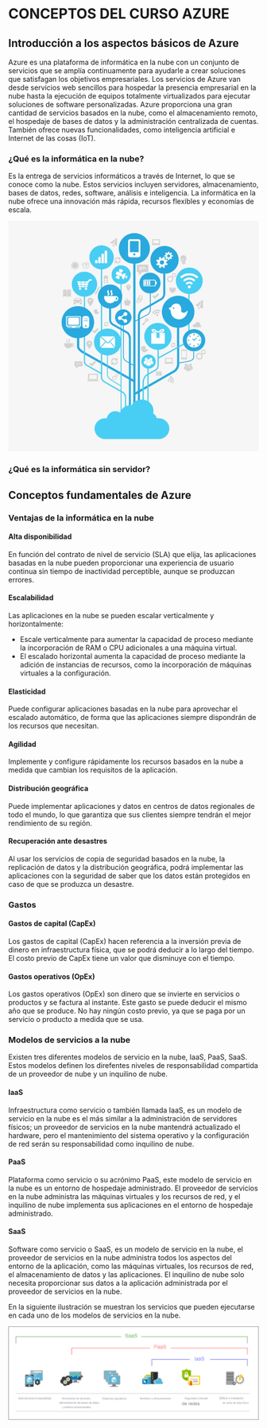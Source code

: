 # CONCEPTOS DEL CURSO AZURE

## Introducción a los aspectos básicos de Azure
Azure es una plataforma de informática en la nube con un conjunto de servicios que se amplía continuamente para ayudarle a crear soluciones que satisfagan los objetivos empresariales. Los servicios de Azure van desde servicios web sencillos para hospedar la presencia empresarial en la nube hasta la ejecución de equipos totalmente virtualizados para ejecutar soluciones de software personalizadas. Azure proporciona una gran cantidad de servicios basados en la nube, como el almacenamiento remoto, el hospedaje de bases de datos y la administración centralizada de cuentas. También ofrece nuevas funcionalidades, como inteligencia artificial e Internet de las cosas (IoT).

### ¿Qué es la informática en la nube?
Es la entrega de servicios informáticos a través de Internet, lo que se conoce como la nube. Estos servicios incluyen servidores, almacenamiento, bases de datos, redes, software, análisis e inteligencia. La informática en la nube ofrece una innovación más rápida, recursos flexibles y economías de escala.

![Imagen. Nube informática](/nube-informtica.jpg)

### ¿Qué es la informática sin servidor?


## Conceptos fundamentales de Azure
### Ventajas de la informática en la nube
#### **Alta disponibilidad**
En función del contrato de nivel de servicio (SLA) que elija, las aplicaciones basadas en la nube pueden proporcionar una experiencia de usuario continua sin tiempo de inactividad perceptible, aunque se produzcan errores.

#### **Escalabilidad**
Las aplicaciones en la nube se pueden escalar verticalmente y horizontalmente:
- Escale verticalmente para aumentar la capacidad de proceso mediante la incorporación de RAM o CPU adicionales a una máquina virtual.
- El escalado horizontal aumenta la capacidad de proceso mediante la adición de instancias de recursos, como la incorporación de máquinas virtuales a la configuración.

#### **Elasticidad**
Puede configurar aplicaciones basadas en la nube para aprovechar el escalado automático, de forma que las aplicaciones siempre dispondrán de los recursos que necesitan.

#### **Agilidad**
Implemente y configure rápidamente los recursos basados en la nube a medida que cambian los requisitos de la aplicación.

#### **Distribución geográfica**
Puede implementar aplicaciones y datos en centros de datos regionales de todo el mundo, lo que garantiza que sus clientes siempre tendrán el mejor rendimiento de su región.

#### **Recuperación ante desastres**
Al usar los servicios de copia de seguridad basados en la nube, la replicación de datos y la distribución geográfica, podrá implementar las aplicaciones con la seguridad de saber que los datos están protegidos en caso de que se produzca un desastre.

### Gastos
#### **Gastos de capital (CapEx)**
Los gastos de capital (CapEx) hacen referencia a la inversión previa de dinero en infraestructura física, que se podrá deducir a lo largo del tiempo. El costo previo de CapEx tiene un valor que disminuye con el tiempo.
#### **Gastos operativos (OpEx)**
Los gastos operativos (OpEx) son dinero que se invierte en servicios o productos y se factura al instante. Este gasto se puede deducir el mismo año que se produce. No hay ningún costo previo, ya que se paga por un servicio o producto a medida que se usa.

### Modelos de servicios a la nube
Existen tres diferentes modelos de servicio en la nube, IaaS, PaaS, SaaS. Estos modelos definen los direfentes niveles de responsabilidad compartida de un proveedor de nube y un inquilino de nube.
#### **IaaS**
Infraestructura como servicio o también llamada IaaS, es un modelo de servicio en la nube es el más similar a la administración de servidores físicos; un proveedor de servicios en la nube mantendrá actualizado el hardware, pero el mantenimiento del sistema operativo y la configuración de red serán su responsabilidad como inquilino de nube. 
#### **PaaS**
Plataforma como servicio o su acrónimo PaaS, este modelo de servicio en la nube es un entorno de hospedaje administrado. El proveedor de servicios en la nube administra las máquinas virtuales y los recursos de red, y el inquilino de nube implementa sus aplicaciones en el entorno de hospedaje administrado. 
#### **SaaS**
Software como servicio o SaaS, es un modelo de servicio en la nube, el proveedor de servicios en la nube administra todos los aspectos del entorno de la aplicación, como las máquinas virtuales, los recursos de red, el almacenamiento de datos y las aplicaciones. El inquilino de nube solo necesita proporcionar sus datos a la aplicación administrada por el proveedor de servicios en la nube.

En la siguiente ilustración se muestran los servicios que pueden ejecutarse en cada uno de los modelos de servicios en la nube.

![Imagen. IaaS, PaaS, SaaS](iaas-paas-saas-expanded.png)